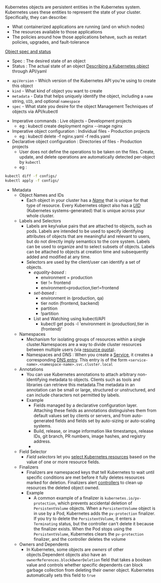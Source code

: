 Kubernetes objects are persistent entities in the Kubernetes system. Kubernetes uses these entities to represent the state of your cluster. Specifically, they can describe:
-   What containerized applications are running (and on which nodes)
-   The resources available to those applications
-   The policies around how those applications behave, such as restart policies, upgrades, and fault-tolerance

[Object spec and status](https://github.com/kubernetes/community/blob/master/contributors/devel/sig-architecture/api-conventions.md)
* Spec : The desired state of an object
* Status : The actual state of an object
[Describing a Kubernetes object](https://kubernetes.io/docs/concepts/overview/working-with-objects/kubernetes-objects/#describing-a-kubernetes-object) through API/yaml
-   `apiVersion` - Which version of the Kubernetes API you're using to create this object
-   `kind` - What kind of object you want to create
-   `metadata` - Data that helps uniquely identify the object, including a `name` string, `UID`, and optional `namespace`
-   `spec` - What state you desire for the object
Management Techniques of objects via API/kubectl
*  Imperative commands : Live objects - Development projects
	* eg  : kubectl create deployment nginx --image nginx
* Imperative object configuration : Individual files - Production projects
	* eg : kubectl delete -f nginx.yaml -f redis.yaml
* Declarative object configuration : Directories of files - Production projects
	* User does not define the operations to be taken on the files. Create, update, and delete operations are automatically detected per-object by `kubectl`
	* eg : 
```sh
kubectl diff -f configs/
kubectl apply -f configs/
```

* Metadata
	* Object Names and IDs 
		* Each object in your cluster has a [_Name_](https://kubernetes.io/docs/concepts/overview/working-with-objects/names/#names) that is unique for that type of resource. Every Kubernetes object also has a [_UID_](https://kubernetes.io/docs/concepts/overview/working-with-objects/names/#uids) (Kubernetes systems-generated) that is unique across your whole cluster.
	* Labels and Selectors
		* Labels are key/value pairs that are attached to objects, such as pods. Labels are intended to be used to specify identifying attributes of objects that are meaningful and relevant to users, but do not directly imply semantics to the core system. Labels can be used to organize and to select subsets of objects. Labels can be attached to objects at creation time and subsequently added and modified at any time.
		* Selectors are used by the client/user can identify a set of objects.
			* _equality-based_ : 
				* environment = production
				* tier != frontend
				* environment=production,tier!=frontend
			* _set-based_  : 
				* environment in (production, qa)
				* tier notin (frontend, backend)
				* partition
				* !partition
			* List and Watching using kubectl/API
				* kubectl get pods -l 'environment in (production),tier in (frontend)'
	* Namespaces 
		* Mechanism for isolating groups of resources within a single cluster.Namespaces are a way to divide cluster resources between multiple users (via [resource quota](https://kubernetes.io/docs/concepts/policy/resource-quotas/)).
		* Namespaces and DNS : When you create a [Service](https://kubernetes.io/docs/concepts/services-networking/service/), it creates a corresponding [DNS entry](https://kubernetes.io/docs/concepts/services-networking/dns-pod-service/). This entry is of the form `<service-name>.<namespace-name>.svc.cluster.local`
	* Annotations
		* You can use Kubernetes annotations to attach arbitrary non-identifying metadata to objects. Clients such as tools and libraries can retrieve this metadata.The metadata in an annotation can be small or large, structured or unstructured, and can include characters not permitted by labels.
		* Example
			* Fields managed by a declarative configuration layer. Attaching these fields as annotations distinguishes them from default values set by clients or servers, and from auto-generated fields and fields set by auto-sizing or auto-scaling systems.
			* Build, release, or image information like timestamps, release IDs, git branch, PR numbers, image hashes, and registry address.
			* 
	* Field Selector
		* _Field selectors_ let you [select Kubernetes resources](https://kubernetes.io/docs/concepts/overview/working-with-objects/kubernetes-objects) based on the value of one or more resource fields.
	* Finalizers
		* Finalizers are namespaced keys that tell Kubernetes to wait until specific conditions are met before it fully deletes resources marked for deletion. Finalizers alert [controllers](https://kubernetes.io/docs/concepts/architecture/controller/) to clean up resources the deleted object owned.
		* Example
			* A common example of a finalizer is `kubernetes.io/pv-protection`, which prevents accidental deletion of `PersistentVolume` objects. When a `PersistentVolume` object is in use by a Pod, Kubernetes adds the `pv-protection` finalizer. If you try to delete the `PersistentVolume`, it enters a `Terminating` status, but the controller can't delete it because the finalizer exists. When the Pod stops using the `PersistentVolume`, Kubernetes clears the `pv-protection` finalizer, and the controller deletes the volume
	* Owners and Dependents
		* In Kubernetes, some objects are _owners_ of other objects.Dependent objects also have an `ownerReferences.blockOwnerDeletion` field that takes a boolean value and controls whether specific dependents can block garbage collection from deleting their owner object. Kubernetes automatically sets this field to `true`



